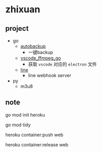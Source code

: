 # zhixuan

## project
- go
    - [autobackup](./go/autobackup)
        - 一键backup
    - [vscode_ffmpeg_go](./go/vscode_electron)
        - 获取 ```vscode``` 对应的 ```electron``` 文件
    - [line](./go/line)
        - line webhook server
- py
    - m3u8

## note

go mod init heroku


go mod tidy

heroku container:push web

heroku container:release web